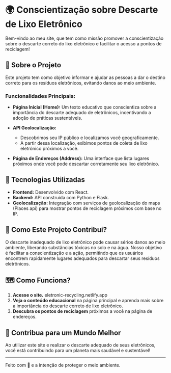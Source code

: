 # 🌍 Conscientização sobre Descarte de Lixo Eletrônico

Bem-vindo ao meu site, que tem como missão promover a conscientização sobre o descarte correto do lixo eletrônico e facilitar o acesso a pontos de reciclagem!

## 📝 Sobre o Projeto

Este projeto tem como objetivo informar e ajudar as pessoas a dar o destino correto para os resíduos eletrônicos, evitando danos ao meio ambiente.

### Funcionalidades Principais:

- **Página Inicial (Home):** Um texto educativo que conscientiza sobre a importância do descarte adequado de eletrônicos, incentivando a adoção de práticas sustentáveis.
  
- **API Geolocalização:** 
  - Descobrimos seu IP público e localizamos você geograficamente.
  - A partir dessa localização, exibimos pontos de coleta de lixo eletrônico próximos a você.

- **Página de Endereços (Address):** Uma interface que lista lugares próximos onde você pode descartar corretamente seu lixo eletrônico.

## 🚀 Tecnologias Utilizadas

- **Frontend:** Desenvolvido com React.
- **Backend:** API construída com Python e Flask.
- **Geolocalização:** Integração com serviços de geolocalização do maps (Places api) para mostrar pontos de reciclagem próximos com base no IP.

## 🌱 Como Este Projeto Contribui?

O descarte inadequado de lixo eletrônico pode causar sérios danos ao meio ambiente, liberando substâncias tóxicas no solo e na água. Nosso objetivo é facilitar a conscientização e a ação, permitindo que os usuários encontrem rapidamente lugares adequados para descartar seus resíduos eletrônicos.

## 🗺️ Como Funciona?

1. **Acesse o site.** eletronic-recycling.netlify.app
2. **Veja o conteúdo educacional** na página principal e aprenda mais sobre a importância do descarte correto de lixo eletrônico.
3. **Descubra os pontos de reciclagem** próximos a você na página de endereços.

## 🌟 Contribua para um Mundo Melhor

Ao utilizar este site e realizar o descarte adequado de seus eletrônicos, você está contribuindo para um planeta mais saudável e sustentável!

---
Feito com 💚 e a intenção de proteger o meio ambiente.
